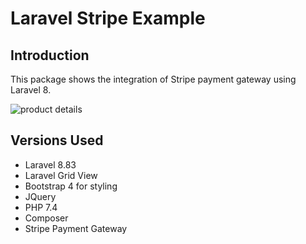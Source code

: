 # Laravel Stripe Example

## Introduction

This package shows the integration of Stripe payment gateway using Laravel 8.

![product details](https://user-images.githubusercontent.com/86770765/179392262-e948274c-fb2d-4255-968c-5c417419b476.png)

## Versions Used
- Laravel 8.83
- Laravel Grid View 
- Bootstrap 4 for styling
- JQuery
- PHP 7.4
- Composer
- Stripe Payment Gateway

